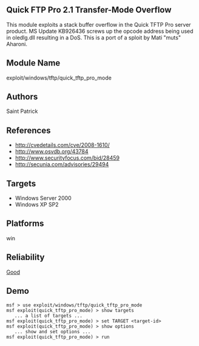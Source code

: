 ## Quick FTP Pro 2.1 Transfer-Mode Overflow

This module exploits a stack buffer overflow in the Quick 
TFTP Pro server product. MS Update KB926436 screws up the 
opcode address being used in oledlg.dll resulting in a DoS. 
This is a port of a sploit by Mati "muts" Aharoni.


## Module Name
exploit/windows/tftp/quick_tftp_pro_mode

## Authors
Saint Patrick


## References
* http://cvedetails.com/cve/2008-1610/
* http://www.osvdb.org/43784
* http://www.securityfocus.com/bid/28459
* http://secunia.com/advisories/29494



## Targets
* Windows Server 2000
* Windows XP SP2


## Platforms
win

## Reliability
[Good](https://github.com/rapid7/metasploit-framework/wiki/Exploit-Ranking)

## Demo

```
msf > use exploit/windows/tftp/quick_tftp_pro_mode
msf exploit(quick_tftp_pro_mode) > show targets
   ... a list of targets ...
msf exploit(quick_tftp_pro_mode) > set TARGET <target-id>
msf exploit(quick_tftp_pro_mode) > show options
   ... show and set options ...
msf exploit(quick_tftp_pro_mode) > run
```
    
    